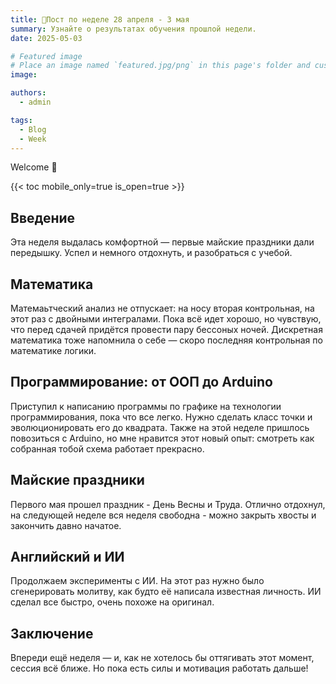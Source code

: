 ```yaml
---
title: 🎉Пост по неделе 28 апреля - 3 мая
summary: Узнайте о результатах обучения прошлой недели.
date: 2025-05-03

# Featured image
# Place an image named `featured.jpg/png` in this page's folder and customize its options here.
image:

authors:
  - admin

tags:
  - Blog
  - Week
---
```


Welcome 👋

{{< toc mobile_only=true is_open=true >}}

## Введение

Эта неделя выдалась комфортной — первые майские праздники дали передышку. Успел и немного отдохнуть, и разобраться с учебой.

## Математика

Матемаьтческий анализ не отпускает: на носу вторая контрольная, на этот раз с двойными интегралами. Пока всё идет хорошо, но чувствую, что перед сдачей придётся провести пару бессоных ночей. Дискретная математика тоже напомнила о себе — скоро последняя контрольная по математике логики.

## Программирование: от ООП до Arduino

Приступил к написанию программы по графике на технологии программирования, пока что все легко. Нужно сделать класс точки и эволюционировать его до квадрата. Также на этой неделе пришлось повозиться с Arduino, но мне нравится этот новый опыт: смотреть как собранная тобой схема работает прекрасно.

## Майские праздники

Первого мая прошел праздник - День Весны и Труда. Отлично отдохнул, на следующей неделе вся неделя свободна - можно закрыть хвосты и закончить давно начатое.

## Английский и ИИ

Продолжаем эксперименты с ИИ. На этот раз нужно было сгенерировать молитву, как будто её написала известная личность. ИИ сделал все быстро, очень похоже на оригинал.

## Заключение

Впереди ещё неделя — и, как не хотелось бы оттягивать этот момент, сессия всё ближе. Но пока есть силы и мотивация работать дальше!
